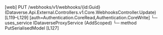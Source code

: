 [web] PUT /webhooks/v1/webhooks/{id:Guid}  (Dataverse.Api.External.Controllers.v1.Core.WebhooksController.Update)  [L119–L129] [auth=Authentication.CoreRead,Authentication.CoreWrite]
  └─ uses_service IDataverseProxyService (AddScoped)
    └─ method PutSerialisedModel [L127]

